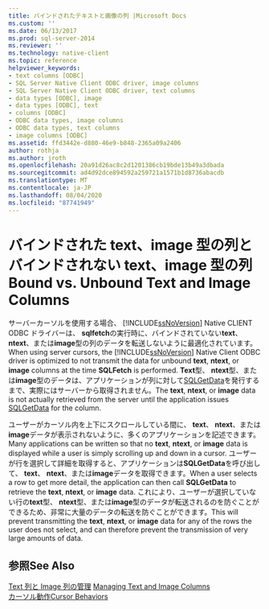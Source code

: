 ```yaml
---
title: バインドされたテキストと画像の列 |Microsoft Docs
ms.custom: ''
ms.date: 06/13/2017
ms.prod: sql-server-2014
ms.reviewer: ''
ms.technology: native-client
ms.topic: reference
helpviewer_keywords:
- text columns [ODBC]
- SQL Server Native Client ODBC driver, image columns
- SQL Server Native Client ODBC driver, text columns
- data types [ODBC], image
- data types [ODBC], text
- columns [ODBC]
- ODBC data types, image columns
- ODBC data types, text columns
- image columns [ODBC]
ms.assetid: ffd3442e-d880-46e9-b848-2365a09a2406
author: rothja
ms.author: jroth
ms.openlocfilehash: 20a91d26ac8c2d1201386cb19bde13b49a3dbada
ms.sourcegitcommit: ad4d92dce894592a259721a1571b1d8736abacdb
ms.translationtype: MT
ms.contentlocale: ja-JP
ms.lasthandoff: 08/04/2020
ms.locfileid: "87741949"
---
```

# <a name="bound-vs-unbound-text-and-image-columns"></a><span data-ttu-id="2af9c-102">バインドされた text、image 型の列とバインドされない text、image 型の列</span><span class="sxs-lookup"><span data-stu-id="2af9c-102">Bound vs. Unbound Text and Image Columns</span></span>
  <span data-ttu-id="2af9c-103">サーバーカーソルを使用する場合、 [!INCLUDE[ssNoVersion](../../includes/ssnoversion-md.md)] Native CLIENT ODBC ドライバーは、 **sqlfetch**の実行時に、バインドされていない**text**、 **ntext**、または**image**型の列のデータを転送しないように最適化されています。</span><span class="sxs-lookup"><span data-stu-id="2af9c-103">When using server cursors, the [!INCLUDE[ssNoVersion](../../includes/ssnoversion-md.md)] Native Client ODBC driver is optimized to not transmit the data for unbound **text**, **ntext**, or **image** columns at the time **SQLFetch** is performed.</span></span> <span data-ttu-id="2af9c-104">**Text**型、 **ntext**型、または**image**型のデータは、アプリケーションが列に対して[SQLGetData](../native-client-odbc-api/sqlgetdata.md)を発行するまで、実際にはサーバーから取得されません。</span><span class="sxs-lookup"><span data-stu-id="2af9c-104">The **text**, **ntext**, or **image** data is not actually retrieved from the server until the application issues [SQLGetData](../native-client-odbc-api/sqlgetdata.md) for the column.</span></span>  
  
 <span data-ttu-id="2af9c-105">ユーザーがカーソル内を上下にスクロールしている間に、 **text**、 **ntext**、または**image**データが表示されないように、多くのアプリケーションを記述できます。</span><span class="sxs-lookup"><span data-stu-id="2af9c-105">Many applications can be written so that no **text**, **ntext**, or **image** data is displayed while a user is simply scrolling up and down in a cursor.</span></span> <span data-ttu-id="2af9c-106">ユーザーが行を選択して詳細を取得すると、アプリケーションは**SQLGetData**を呼び出して、 **text**、 **ntext**、または**image**データを取得できます。</span><span class="sxs-lookup"><span data-stu-id="2af9c-106">When a user selects a row to get more detail, the application can then call **SQLGetData** to retrieve the **text**, **ntext**, or **image** data.</span></span> <span data-ttu-id="2af9c-107">これにより、ユーザーが選択していない行の**text**型、 **ntext**型、または**image**型のデータが転送されるのを防ぐことができるため、非常に大量のデータの転送を防ぐことができます。</span><span class="sxs-lookup"><span data-stu-id="2af9c-107">This will prevent transmitting the **text**, **ntext**, or **image** data for any of the rows the user does not select, and can therefore prevent the transmission of very large amounts of data.</span></span>  
  
## <a name="see-also"></a><span data-ttu-id="2af9c-108">参照</span><span class="sxs-lookup"><span data-stu-id="2af9c-108">See Also</span></span>  
 <span data-ttu-id="2af9c-109">[Text 列と Image 列の管理](managing-text-and-image-columns.md) </span><span class="sxs-lookup"><span data-stu-id="2af9c-109">[Managing Text and Image Columns](managing-text-and-image-columns.md) </span></span>  
 [<span data-ttu-id="2af9c-110">カーソル動作</span><span class="sxs-lookup"><span data-stu-id="2af9c-110">Cursor Behaviors</span></span>](../native-client-odbc-cursors/cursor-behaviors.md)  
  
  

